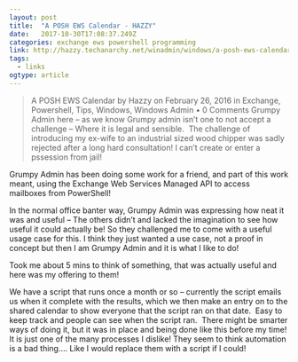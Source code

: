 ```yaml
---
layout: post 
title:  "A POSH EWS Calendar - HAZZY" 
date:   2017-10-30T17:08:37.249Z 
categories: exchange ews powershell programming
link: http://hazzy.techanarchy.net/winadmin/windows/a-posh-ews-calendar/ 
tags:
  - links
ogtype: article 
---
```


> A POSH EWS Calendar
by Hazzy on February 26, 2016 in Exchange, Powershell, Tips, Windows, Windows Admin • 0 Comments
Grumpy Admin here – as we know Grumpy admin isn’t one to not accept a challenge – Where it is legal and sensible.  The challenge of introducing my ex-wife to an industrial sized wood chipper was sadly rejected after a long hard consultation! I can’t create or enter a pssession from jail!

Grumpy Admin has been doing some work for a friend, and part of this work meant, using the Exchange Web Services Managed API to access mailboxes from PowerShell!

In the normal office banter way, Grumpy Admin was expressing how neat it was and useful – The others didn’t and lacked the imagination to see how useful it could actually be! So they challenged me to come with a useful usage case for this. I think they just wanted a use case, not a proof in concept but then I am Grumpy Admin and it is what I like to do!

Took me about 5 mins to think of something, that was actually useful and here was my offering to them!

We have a script that runs once a month or so – currently the script emails us when it complete with the results, which we then make an entry on to the shared calendar to show everyone that the script ran on that date.  Easy to keep track and people can see when the script ran.  There might be smarter ways of doing it, but it was in place and being done like this before my time! It is just one of the many processes I dislike! They seem to think automation is a bad thing…. Like I would replace them with a script if I could!